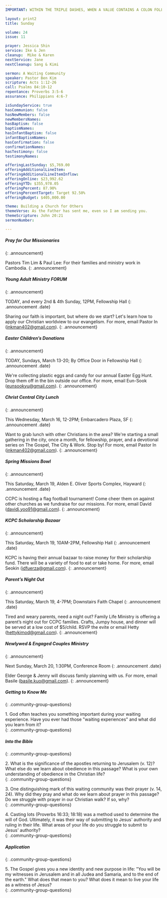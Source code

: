 ```yaml
---
IMPORTANT: WITHIN THE TRIPLE DASHES, WHEN A VALUE CONTAINS A COLON FOLLOWED BY A SPACE, YOU MUST USE &#58; INSTEAD OF THE COLON

layout: print2
title: Sunday

volume: 24
issue: 11

prayer: Jessica Shin
service: Ike & Jen
cleanup:  Mike & Karen
nextService: Jane
nextCleanup: Sang & Kimi

sermon: A Waiting Community
speaker: Pastor Ben Kim
scripture: Acts 1:12-26
call: Psalms 84:10-12
repentance: Proverbs 3:5-6
assurance: Philippians 4:6-7

isSundayService: true
hasCommunion: false
hasNewMembers: false
newMembersNames:
hasBaptism: false
baptismNames: 
hasInfantBaptism: false
infantBaptismNames: 
hasConfirmation: false
confirmationNames: 
hasTestimony: false
testimonyNames:

offeringLastSunday: $5,769.00
offeringAdditionalLineItem: 
offeringAdditionalLineItemInflow: 
offeringOnline: $23,992.62
offeringYTD: $355,978.05
offeringPercent: 87.90%
offeringPercentTarget: Target 92.50%
offeringBudget: $405,000.00

theme: Building a Church for Others
themeVerse: As the Father has sent me, even so I am sending you.
themeScripture: John 20:21
sermonNumber:

---
```


##### Pray for Our Missionaries
{: .announcement}

Pastors Tim Lim & Paul Lee: For their families and ministry work in Cambodia.
{: .announcement} 

##### Young Adult Ministry FORUM
{: .announcement}

TODAY, and every 2nd & 4th Sunday, 12PM, Fellowship Hall
{: .announcement .date}
 
Sharing our faith is important, but where do we start? Let's learn how to apply our Christian worldview to our evangelism. For more, email Pastor In (inkman402@gmail.com).
{: .announcement} 

##### Easter Children’s Donations
{: .announcement}

TODAY, Sundays, March 13-20; By Office Door in Fellowship Hall
{: .announcement .date}

We're collecting plastic eggs and candy for our annual Easter Egg Hunt. Drop them off in the bin outside our office. For more, email Eun-Sook (eunsookyu@gmail.com).
{: .announcement} 

<!-- ##### Pre-Service Coffee, Snacks & Fellowship
{: .announcement}

Every Sunday, 9:15-9:45AM, Main Hallway
{: .announcement .date}

Energize yourself with some coffee and goodies before Sunday service! Meet people and join us for prayer at 9:20AM. To help, email Martin (martinkang@christcentralsf.com).
{: .announcement}  -->

##### Christ Central City Lunch
{: .announcement}

This Wednesday, March 16, 12-2PM; Embarcadero Plaza, SF
{: .announcement .date}

Want to grab lunch with other Christians in the area? We're starting a small gathering in the city, once a month, for fellowship, prayer, and a devotional series on The Gospel, The City & Work. Stop by! For more, email Pastor In (inkman402@gmail.com).
{: .announcement} 

##### Spring Missions Bowl
{: .announcement}

This Saturday, March 19,  Alden E. Oliver Sports Complex, Hayward
{: .announcement .date}

CCPC is hosting a flag football tournament! Come cheer them on against other churches as we fundraise for our missions. For more, email David (davidj.yoo91@gmail.com).
{: .announcement} 

##### KCPC Scholarship Bazaar
{: .announcement}

This Saturday, March 19, 10AM-2PM, Fellowship Hall
{: .announcement .date}

KCPC is having their annual bazaar to raise money for their scholarship fund. There will be a variety of food to eat or take home. For more, email Seokin (idfuerza@gmail.com).
{: .announcement} 

##### Parent’s Night Out
{: .announcement}

This Saturday, March 19, 4-7PM; Downstairs Faith Chapel
{: .announcement .date}

Tired and weary parents, need a night out?  Family Life Ministry is offering a parent’s night out for CCPC families. Crafts, Jumpy house, and dinner will be served at a low cost of $5/child. RSVP the evite or email Hetty (hettykimod@gmail.com).
{: .announcement} 

##### Newlywed & Engaged Couples Ministry
{: .announcement}

Next Sunday, March 20, 1:30PM, Conference Room
{: .announcement .date}

Elder George & Jenny will discuss family planning with us. For more, email Basile (basile.kuo@gmail.com).
{: .announcement} 

<!-- ##### Passion Week Prayer Meetings
{: .announcement}

Monday-Thursday, March 21-24, 7:30-9PM; Downstairs Faith Chapel
{: .announcement .date}

To prepare ourselves for Resurrection Sunday, our church will be having daily prayer meetings during Passion Week. Join the church as we meditate on the life, death and resurrection of Jesus Christ. Childcare available. For more, email the office (office@christcentralsf.com).
{: .announcement} 

##### Good Friday Service
{: .announcement}

Friday, March 25, 7:30-9PM; Main Sanctuary
{: .announcement .date}

Join us as we glory in the crucifixion and atoning sacrifice of Christ. As previous years, we encourage you to fast on Friday as we yearn together for Christ. We will break fast together after the service. Childcare available. 
{: .announcement} 

##### Resurrection Sunday
{: .announcement}

Sunday, March 27, 9:50AM
{: .announcement .date}

Invite neighbors, friends and family to our Easter Worship as we celebrate the resurrected Christ! Come early and carpool so we can best accommodate for the large number of people we’re expecting. 
{: .announcement}  -->

##### Getting to Know Me
{: .community-group-questions}

1\.  God often teaches you something important during your waiting experience. Have you ever had those "waiting experiences" and what did you learn from it?   
{: .community-group-questions}

##### Into the Bible
{: .community-group-questions}

2\. What is the significance of the apostles returning to Jerusalem (v. 12)? What else do we learn about obedience in this passage? What is your own understanding of obedience in the Christian life?  
{: .community-group-questions}

3\. One distinguishing mark of this waiting community was their prayer (v. 14, 24). Why did they pray and what do we learn about prayer in this passage? Do we struggle with prayer in our Christian walk? If so, why?   
{: .community-group-questions}

4\. Casting lots (Proverbs 16:33; 18:18) was a method used to determine the will of God. Ultimately, it was their way of submitting to Jesus' authority and ruling in their life. What areas of your life do you struggle to submit to Jesus' authority?  
{: .community-group-questions}

##### Application
{: .community-group-questions}

5\.  The Gospel gives you a new identity and new purpose in life: "You will be my witnesses in Jerusalem and in all Judea and Samaria, and to the end of the earth." What does that mean to you?  What does it mean to live your life as a witness of Jesus?  
{: .community-group-questions}